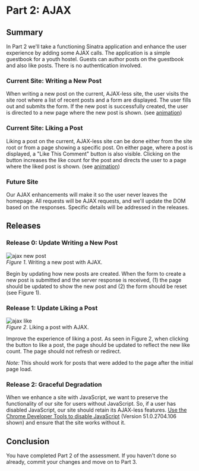 # Part 2:  AJAX

## Summary
In Part 2 we'll take a functioning Sinatra application and enhance the user
experience by adding some AJAX calls.  The application is a simple guestbook for a youth hostel.  Guests can author posts on the guestbook and also like posts.  There is no authentication involved.


### Current Site:  Writing a New Post
When writing a new post on the current, AJAX-less site, the user visits the site root where a list of recent posts and a form are displayed.  The user fills out and submits the form.  If the new post is successfully created, the user is directed to a new page where the new post is shown. (see [animation][current-new-post])


### Current Site:  Liking a Post
Liking a post on the current, AJAX-less site can be done either from the site root or from a page showing a specific post.  On either page, where a post is displayed, a "Like This Comment" button is also visible.  Clicking on the button increases the like count for the post and directs the user to a page where the liked post is shown.  (see [animation][current-like])


### Future Site
Our AJAX enhancements will make it so the user never leaves the homepage.  All requests will be AJAX requests, and we'll update the DOM based on the responses.  Specific details will be addressed in the releases.


## Releases
### Release 0: Update Writing a New Post
![ajax new post][ajax-new-post]  
*Figure 1*. Writing a new post with AJAX.

Begin by updating how new posts are created.  When the form to create a new post is submitted and the server response is received, (1) the page should be updated to show the new post and (2) the form should be reset (see Figure 1).


### Release 1: Update Liking a Post
![ajax like][ajax-like]  
*Figure 2*.  Liking a post with AJAX.

Improve the experience of liking a post.  As seen in Figure 2, when clicking the button to like a post, the page should be updated to reflect the new like count.  The page should not refresh or redirect.

*Note:*  This should work for posts that were added to the page after the initial page load.


### Release 2: Graceful Degradation
When we enhance a site with JavaScript, we want to preserve the functionality of our site for users without JavaScript.  So, if a user has disabled JavaScript, our site should retain its AJAX-less features.  [Use the Chrome Developer Tools to disable JavaScript][disable JS] (Version 51.0.2704.106 shown) and ensure that the site works without it.


## Conclusion
You have completed Part 2 of the assessment. If you haven't done so already, commit your changes and move on to Part 3.


[ajax-new-post]: readme-assets/ajax-new-post.gif
[ajax-like]: readme-assets/ajax-like.gif
[current-new-post]: readme-assets/current-new-post.gif
[current-like]: readme-assets/current-like.gif
[disable JS]: readme-assets/disable-javascript.gif

